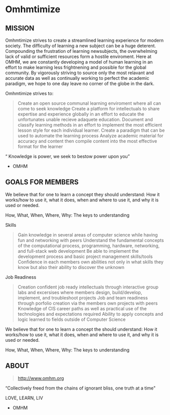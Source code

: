
# Omhmtimize



## MISSION

 Omhmtimize strives to create a streamlined learning experience for modern society. The difficulty of learning a new
subject can be a huge deterent. Compounding the frustration of learning newsubjects, the overwhelming lack of valid
or sufficient resources form a hostile enviroment. Here at OMHM, we are constantly developing a model of human
learning in an effort to make learning less frightnening and possible for the global community. By vigorously striving to
source only the most relavant and accurate data as well as continually working to perfect the academic paradigm, we
hope to one day leave no corner of the globe in the dark.
     

Omhmtimize strives to: 
   > Create an open source communal learning enviroment where all can come to seek knowledge
   > Create a platform for intellectuals to share expertise and experience globally in an effort to educate the unfortunates unable recieve adaquete education. 
   > Document and classify learning methods in an effort to implement the most efficient lesson style for each individual learner. 
   > Create a paradigm that can be used to automate the learning process 
   > Analyze academic material for accuracy and content then compile content into the most effective format for the learner
   
           
“ Knowledge is power, we seek to bestow power upon you”
- OMHM
  
 
## GOALS FOR MEMBERS

We believe that for one to learn a concept they should understand: How it works/how to use it, what it does, when and where to use it, and why it is used or needed.

How, What, When, Where, Why: The keys to understanding 



Skills
   > Gain knowledge in several areas of computer science while having fun and networking with peers
   > Understand the fundamental concepts of the computational process, programming, hardware, networking, and full-stack web development
   > Be able to implement the development process and basic project management skills/tools
   > Confidence in each members own abilities not only in what skills they know but also their ability to discover the unknown
   
Job Readiness    
   > Creation confident job ready intellectuals through interactive group labs and excersises where members design, build/develop, implement, and troubleshoot projects 
   > Job and team readiness through porfolio creation via the members own projects with peers
   > Knowledge of CIS career paths as well as practical use of the technologies and expectations required 
   > Ability to apply concepts and logic learned to fields outside of Computer Science 
  
 We believe that for one to learn a concept the should understand: How it works/how to use it, what it does, when and where to use it, and why it is used or needed.

How, What, When, Where, Why: The keys to understanding 

     
         
            
            
## ABOUT 

  > http://www.omhm.org
  
“Collectively freed from the chains of ignorant bliss, one truth at a time"

LOVE, LEARN, LIV
- OMHM
